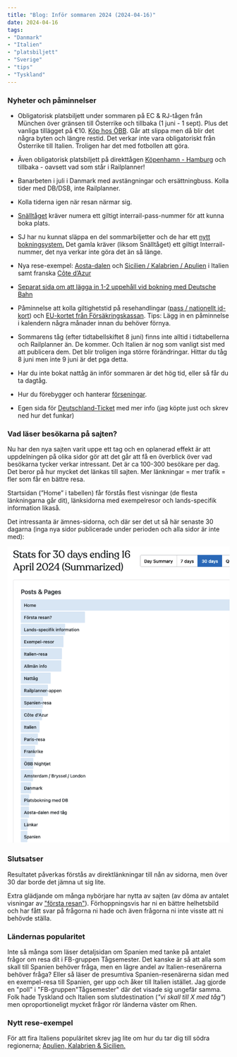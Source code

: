 ```yaml
---
title: "Blog: Inför sommaren 2024 (2024-04-16)"
date: 2024-04-16
tags:
- "Danmark"
- "Italien"
- "platsbiljett"
- "Sverige"
- "tips"
- "Tyskland"
---
```


### Nyheter och påminnelser

- Obligatorisk platsbiljett under sommaren på EC & RJ-tågen från München över gränsen till Österrike och tillbaka (1 juni - 1 sept). Plus det vanliga tillägget på €10. [Köp hos ÖBB](https://www.trainfo.eu/nightjet/). Går att slippa men då blir det några byten och längre restid. Det verkar inte vara obligatoriskt från Österrike till Italien. Troligen har det med fotbollen att göra.

- Även obligatorisk platsbiljett på direkttågen [Köpenhamn - Hamburg](https://www.trainfo.eu/Danmark/) och tillbaka - oavsett vad som står i Railplanner!

- Banarbeten i juli i Danmark med avstängningar och ersättningbuss. Kolla tider med DB/DSB, inte Railplanner.

- Kolla tiderna igen när resan närmar sig.

- [Snälltåget](https://www.trainfo.eu/sverige/) kräver numera ett giltigt interrail-pass-nummer för att kunna boka plats.

- SJ har nu kunnat släppa en del sommarbiljetter och de har ett [nytt bokningsystem.](https://www.trainfo.eu/sverige/) Det gamla kräver (liksom Snälltåget) ett giltigt Interrail-nummer, det nya verkar inte göra det än så länge.

- Nya rese-exempel: [Aosta-dalen](https://www.trainfo.eu/aosta-dalen-i-italien/) och [Sicilien / Kalabrien / Apulien](https://www.trainfo.eu/sicilien-kalbrien-apulien/) i Italien samt franska [Côte d’Azur](https://www.trainfo.eu/cote-dazur/)

- [Separat sida om att lägga in 1-2 uppehåll vid bokning med Deutsche Bahn](https://www.trainfo.eu/platsbokning-med-db/)

- Påminnelse att kolla giltighetstid på resehandlingar ([pass / nationellt id-kort](https://polisen.se/tjanster-tillstand/pass-och-nationellt-id-kort/giltiga-svenska-resehandlingar)) och [EU-kortet från Försäkringskassan](https://www.forsakringskassan.se/privatperson/flytta-jobba-studera-eller-fa-vard-utomlands/eu-kort-och-vard-utomlands). Tips: Lägg in en påminnelse i kalendern några månader innan du behöver förnya.

- Sommarens tåg (efter tidtabellskiftet 8 juni) finns inte alltid i tidtabellerna och Railplanner än. De kommer. Och Italien är nog som vanligt sist med att publicera dem. Det blir troligen inga större förändringar. Hittar du tåg 8 juni men inte 9 juni är det pga detta.

- Har du inte bokat nattåg än inför sommaren är det hög tid, eller så får du ta dagtåg.

- Hur du förebygger och hanterar [förseningar](https://www.trainfo.eu/forseningar/).

- Egen sida för [Deutschland-Ticket](https://www.trainfo.eu/deutschland-ticket/) med mer info (jag köpte just och skrev ned hur det funkar)

### Vad läser besökarna på sajten?

Nu har den nya sajten varit uppe ett tag och en oplanerad effekt är att uppdelningen på olika sidor gör att det går att få en överblick över vad besökarna tycker verkar intressant.
Det är ca 100-300 besökare per dag. Det beror på hur mycket det länkas till sajten. Mer länkningar = mer trafik = fler som får en bättre resa.

Startsidan (”Home” i tabellen) får förstås flest visningar (de flesta länkningarna går dit), länksidorna med exempelresor och lands-specifik information likaså.

Det intressanta är ämnes-sidorna, och där ser det ut så här senaste 30 dagarna (inga nya sidor publicerade under perioden och alla sidor är inte med):

![](images/infor-sommaren-2024_1.png?w=713)

### Slutsatser

Resultatet påverkas förstås av direktlänkningar till nån av sidorna, men över 30 dar borde det jämna ut sig lite.

Extra glädjande om många nybörjare har nytta av sajten (av döma av antalet visningar av ["första resan"](https://www.trainfo.eu/forsta-resan/)). Förhoppningsvis har ni en bättre helhetsbild och har fått svar på frågorna ni hade och även frågorna ni inte visste att ni behövde ställa.

### Ländernas popularitet

Inte så många som läser detaljsidan om Spanien med tanke på antalet frågor om resa dit i FB-gruppen Tågsemester. Det kanske är så att alla som skall till Spanien behöver fråga, men en lägre andel av Italien-resenärerna behöver fråga? Eller så läser de presumtiva Spanien-resenärerna sidan med en exempel-resa till Spanien, ger upp och åker till Italien istället. Jag gjorde en "poll" i "FB-gruppen"Tågsemester" där det visade sig ungefär samma. Folk hade Tyskland och Italien som slutdestination (_"vi skall till X med tåg"_) men oproportioneligt mycket frågor rör länderna väster om Rhen.

### Nytt rese-exempel

För att fira Italiens populäritet skrev jag lite om hur du tar dig till södra regionerna; [Apulien, Kalabrien & Sicilien.](https://www.trainfo.eu/sicilien-kalbrien-apulien/)
